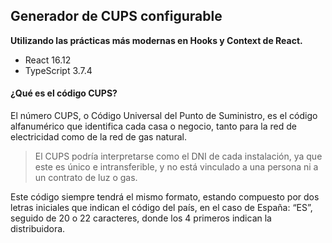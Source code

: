 ## Generador de CUPS configurable

**Utilizando las prácticas más modernas en Hooks y Context de React.**
- React 16.12 
- TypeScript 3.7.4

#### ¿Qué es el código CUPS?
El número CUPS, o Código Universal del Punto de Suministro, es el código alfanumérico que identifica cada casa o negocio, tanto para la red de electricidad como de la red de gas natural.

> El CUPS podría interpretarse como el DNI de cada instalación, ya que este es único e intransferible, y no está vinculado a una persona ni a un contrato de luz o gas.

Este código siempre tendrá el mismo formato, estando compuesto por dos letras iniciales que indican el código del país, en el caso de España: “ES”, seguido de 20 o 22 caracteres, donde los 4 primeros indican la distribuidora.